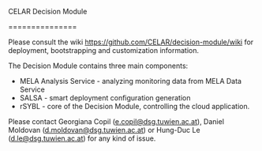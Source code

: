 CELAR Decision Module

===============

Please consult the wiki https://github.com/CELAR/decision-module/wiki for deployment, bootstrapping and customization information.

The Decision Module contains three main components:
- MELA Analysis Service - analyzing monitoring data from MELA Data Service
- SALSA - smart deployment configuration generation
- rSYBL - core of the Decision Module, controlling the cloud application.

Please contact Georgiana Copil (e.copil@dsg.tuwien.ac.at), Daniel Moldovan (d.moldovan@dsg.tuwien.ac.at) or Hung-Duc Le (d.le@dsg.tuwien.ac.at) for any kind of issue.

